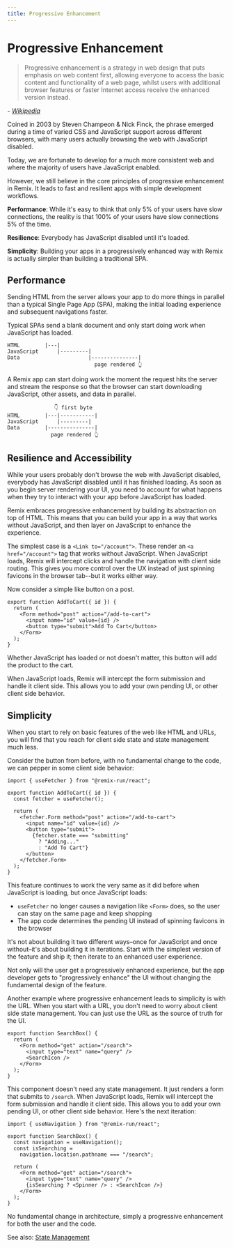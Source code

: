 ```yaml
---
title: Progressive Enhancement
---
```


# Progressive Enhancement

> Progressive enhancement is a strategy in web design that puts emphasis on web content first, allowing everyone to access the basic content and functionality of a web page, whilst users with additional browser features or faster Internet access receive the enhanced version instead.

<cite>- [Wikipedia][wikipedia]</cite>

Coined in 2003 by Steven Champeon & Nick Finck, the phrase emerged during a time of varied CSS and JavaScript support across different browsers, with many users actually browsing the web with JavaScript disabled.

Today, we are fortunate to develop for a much more consistent web and where the majority of users have JavaScript enabled.

However, we still believe in the core principles of progressive enhancement in Remix. It leads to fast and resilient apps with simple development workflows.

**Performance**: While it's easy to think that only 5% of your users have slow connections, the reality is that 100% of your users have slow connections 5% of the time.

**Resilience**: Everybody has JavaScript disabled until it's loaded.

**Simplicity**: Building your apps in a progressively enhanced way with Remix is actually simpler than building a traditional SPA.

## Performance

Sending HTML from the server allows your app to do more things in parallel than a typical Single Page App (SPA), making the initial loading experience and subsequent navigations faster.

Typical SPAs send a blank document and only start doing work when JavaScript has loaded.

```
HTML        |---|
JavaScript      |---------|
Data                      |---------------|
                            page rendered 👆
```

A Remix app can start doing work the moment the request hits the server and stream the response so that the browser can start downloading JavaScript, other assets, and data in parallel.

```
               👇 first byte
HTML        |---|-----------|
JavaScript      |---------|
Data        |---------------|
              page rendered 👆
```

## Resilience and Accessibility

While your users probably don't browse the web with JavaScript disabled, everybody has JavaScript disabled until it has finished loading. As soon as you begin server rendering your UI, you need to account for what happens when they try to interact with your app before JavaScript has loaded.

Remix embraces progressive enhancement by building its abstraction on top of HTML. This means that you can build your app in a way that works without JavaScript, and then layer on JavaScript to enhance the experience.

The simplest case is a `<Link to="/account">`. These render an `<a href="/account">` tag that works without JavaScript. When JavaScript loads, Remix will intercept clicks and handle the navigation with client side routing. This gives you more control over the UX instead of just spinning favicons in the browser tab--but it works either way.

Now consider a simple like button on a post.

```tsx
export function AddToCart({ id }) {
  return (
    <Form method="post" action="/add-to-cart">
      <input name="id" value={id} />
      <button type="submit">Add To Cart</button>
    </Form>
  );
}
```

Whether JavaScript has loaded or not doesn't matter, this button will add the product to the cart.

When JavaScript loads, Remix will intercept the form submission and handle it client side. This allows you to add your own pending UI, or other client side behavior.

## Simplicity

When you start to rely on basic features of the web like HTML and URLs, you will find that you reach for client side state and state management much less.

Consider the button from before, with no fundamental change to the code, we can pepper in some client side behavior:

```tsx lines=[4,10-12]
import { useFetcher } from "@remix-run/react";

export function AddToCart({ id }) {
  const fetcher = useFetcher();

  return (
    <fetcher.Form method="post" action="/add-to-cart">
      <input name="id" value={id} />
      <button type="submit">
        {fetcher.state === "submitting"
          ? "Adding..."
          : "Add To Cart"}
      </button>
    </fetcher.Form>
  );
}
```

This feature continues to work the very same as it did before when JavaScript is loading, but once JavaScript loads:

- `useFetcher` no longer causes a navigation like `<Form>` does, so the user can stay on the same page and keep shopping
- The app code determines the pending UI instead of spinning favicons in the browser

It's not about building it two different ways–once for JavaScript and once without–it's about building it in iterations. Start with the simplest version of the feature and ship it; then iterate to an enhanced user experience.

Not only will the user get a progressively enhanced experience, but the app developer gets to "progressively enhance" the UI without changing the fundamental design of the feature.

Another example where progressive enhancement leads to simplicity is with the URL. When you start with a URL, you don't need to worry about client side state management. You can just use the URL as the source of truth for the UI.

```tsx
export function SearchBox() {
  return (
    <Form method="get" action="/search">
      <input type="text" name="query" />
      <SearchIcon />
    </Form>
  );
}
```

This component doesn't need any state management. It just renders a form that submits to `/search`. When JavaScript loads, Remix will intercept the form submission and handle it client side. This allows you to add your own pending UI, or other client side behavior. Here's the next iteration:

```tsx
import { useNavigation } from "@remix-run/react";

export function SearchBox() {
  const navigation = useNavigation();
  const isSearching =
    navigation.location.pathname === "/search";

  return (
    <Form method="get" action="/search">
      <input type="text" name="query" />
      {isSearching ? <Spinner /> : <SearchIcon />}
    </Form>
  );
}
```

No fundamental change in architecture, simply a progressive enhancement for both the user and the code.

See also: [State Management][state-management]

[wikipedia]: https://en.wikipedia.org/wiki/Progressive_enhancement
[state-management]: ./08-state-management
